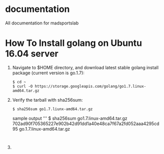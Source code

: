 # documentation
All documentation for madsportslab


# How To Install golang on Ubuntu 16.04 server

1. Navigate to $HOME directory, and download latest stable golang install package (current version is go.1.7):

   ```
   $ cd ~
   $ curl -O https://storage.googleapis.com/golang/go1.7.linux-amd64.tar.gz
   ```
   
2. Verify the tarball with sha256sum: 

   ```
   $ sha256sum go1.7.liunx-amd64.tar.gz
   ```
   sample output 
   '''
   $ sha256sum go1.7.linux-amd64.tar.gz
     702ad90f705365227e902b42d91dd1a40e48ca7f67a2fd052aaa4295cd95 go.1.7.linux-amd64.tar.gz
   ```
 
3. 
